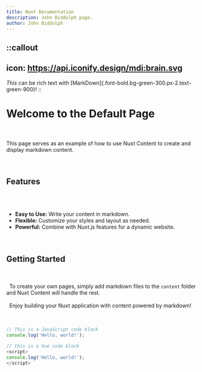 ```yaml
---
title: Nuxt Documentation
description: John Biddulph page.
author: John Biddulph
---
```


::callout
---
icon: https://api.iconify.design/mdi:brain.svg
---
_This_ can be rich text with [MarkDown]{.font-bold.bg-green-300.px-2.text-green-900}! 
::

# Welcome to the Default Page
\
&nbsp;
\
This page serves as an example of how to use Nuxt Content to create and display markdown content.
\
&nbsp;
\
&nbsp;
## Features
\
&nbsp;
- **Easy to Use:** Write your content in markdown.
- **Flexible:** Customize your styles and layout as needed.
- **Powerful:** Combine with Nuxt.js features for a dynamic website.
\
&nbsp;
\
&nbsp;
## Getting Started
\
&nbsp;
\
&nbsp;
To create your own pages, simply add markdown files to the `content` folder and Nuxt Content will handle the rest.
\
&nbsp;
\
&nbsp;
Enjoy building your Nuxt application with content powered by markdown!
\
&nbsp;
\
&nbsp;
```js
// This is a JavaScript code block
console.log('Hello, world!');
```

```ts
// this is a Vue code block
<script>
console.log('Hello, world!');
</script>
```